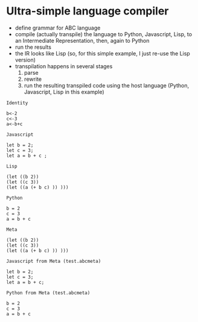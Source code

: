 # Ultra-simple language compiler
- define grammar for ABC language
- compile (actually transpile) the language to Python, Javascript, Lisp, to an Intermediate Representation, then, again to Python
- run the results
- the IR looks like Lisp (so, for this simple example, I just re-use the Lisp version)
- transpilation happens in several stages
  1. parse
  2. rewrite
  3. run the resulting transpiled code using the host language (Python, Javascript, Lisp in this example)


```
Identity

b<-2
c<-3
a<-b+c 

Javascript

let b = 2; 
let c = 3; 
let a = b + c ; 

Lisp

(let ((b 2)) 
(let ((c 3)) 
(let ((a (+ b c) )) )))

Python

b = 2
c = 3
a = b + c 

Meta

(let ((b 2)) 
(let ((c 3)) 
(let ((a (+ b c) )) )))

Javascript from Meta (test.abcmeta)

let b = 2;
let c = 3;
let a = b + c;

Python from Meta (test.abcmeta)

b = 2
c = 3
a = b + c
```
